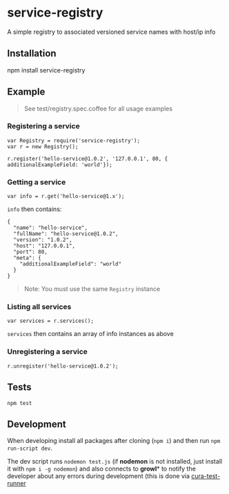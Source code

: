 service-registry
================

A simple registry to associated versioned service names with host/ip info

## Installation

npm install service-registry

## Example

> See test/registry.spec.coffee for all usage examples

### Registering a service

    var Registry = require('service-registry');
    var r = new Registry();

    r.register('hello-service@1.0.2', '127.0.0.1', 80, { additionalExampleField: 'world'});

### Getting a service

    var info = r.get('hello-service@1.x');

`info` then contains:

    {
      "name": "hello-service",
      "fullName": "hello-service@1.0.2",
      "version": "1.0.2",
      "host": "127.0.0.1",
      "port": 80,
      "meta": {
        "additionalExampleField": "world"
      }
    }

> Note: You must use the same `Registry` instance

### Listing all services

    var services = r.services();

`services` then contains an array of info instances as above

### Unregistering a service

    r.unregister('hello-service@1.0.2');

## Tests

    npm test

## Development

When developing install all packages after cloning (`npm i`) and then run `npm run-script dev`.

The dev script runs `nodemon test.js` (if **nodemon** is not installed, just install it with `npm i -g nodemon`) and also connects to **growl*** to notify the developer about any errors during development (this is done via [cura-test-runner](https://npmjs.org/package/cura-test-runner)